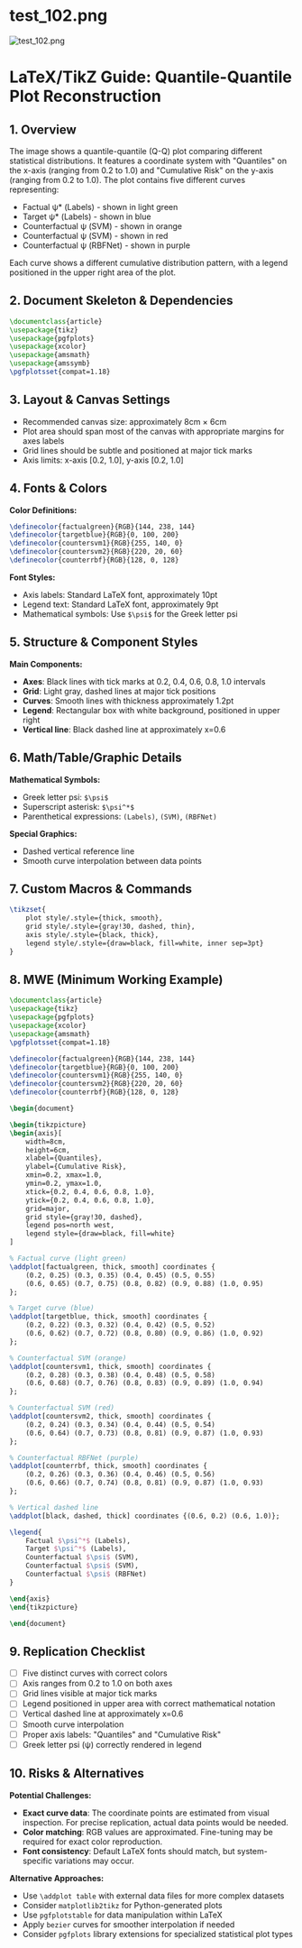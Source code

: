 # test_102.png

![test_102.png](../../../eval_dataset/images/test_102.png)

# LaTeX/TikZ Guide: Quantile-Quantile Plot Reconstruction

## 1. Overview

The image shows a quantile-quantile (Q-Q) plot comparing different statistical distributions. It features a coordinate system with "Quantiles" on the x-axis (ranging from 0.2 to 1.0) and "Cumulative Risk" on the y-axis (ranging from 0.2 to 1.0). The plot contains five different curves representing:
- Factual ψ* (Labels) - shown in light green
- Target ψ* (Labels) - shown in blue  
- Counterfactual ψ (SVM) - shown in orange
- Counterfactual ψ (SVM) - shown in red
- Counterfactual ψ (RBFNet) - shown in purple

Each curve shows a different cumulative distribution pattern, with a legend positioned in the upper right area of the plot.

## 2. Document Skeleton & Dependencies

```latex
\documentclass{article}
\usepackage{tikz}
\usepackage{pgfplots}
\usepackage{xcolor}
\usepackage{amsmath}
\usepackage{amssymb}
\pgfplotsset{compat=1.18}
```

## 3. Layout & Canvas Settings

- Recommended canvas size: approximately 8cm × 6cm
- Plot area should span most of the canvas with appropriate margins for axes labels
- Grid lines should be subtle and positioned at major tick marks
- Axis limits: x-axis [0.2, 1.0], y-axis [0.2, 1.0]

## 4. Fonts & Colors

**Color Definitions:**
```latex
\definecolor{factualgreen}{RGB}{144, 238, 144}
\definecolor{targetblue}{RGB}{0, 100, 200}
\definecolor{countersvm1}{RGB}{255, 140, 0}
\definecolor{countersvm2}{RGB}{220, 20, 60}
\definecolor{counterrbf}{RGB}{128, 0, 128}
```

**Font Styles:**
- Axis labels: Standard LaTeX font, approximately 10pt
- Legend text: Standard LaTeX font, approximately 9pt
- Mathematical symbols: Use `$\psi$` for the Greek letter psi

## 5. Structure & Component Styles

**Main Components:**
- **Axes**: Black lines with tick marks at 0.2, 0.4, 0.6, 0.8, 1.0 intervals
- **Grid**: Light gray, dashed lines at major tick positions
- **Curves**: Smooth lines with thickness approximately 1.2pt
- **Legend**: Rectangular box with white background, positioned in upper right
- **Vertical line**: Black dashed line at approximately x=0.6

## 6. Math/Table/Graphic Details

**Mathematical Symbols:**
- Greek letter psi: `$\psi$`
- Superscript asterisk: `$\psi^*$`
- Parenthetical expressions: `(Labels)`, `(SVM)`, `(RBFNet)`

**Special Graphics:**
- Dashed vertical reference line
- Smooth curve interpolation between data points

## 7. Custom Macros & Commands

```latex
\tikzset{
    plot style/.style={thick, smooth},
    grid style/.style={gray!30, dashed, thin},
    axis style/.style={black, thick},
    legend style/.style={draw=black, fill=white, inner sep=3pt}
}
```

## 8. MWE (Minimum Working Example)

```latex
\documentclass{article}
\usepackage{tikz}
\usepackage{pgfplots}
\usepackage{xcolor}
\usepackage{amsmath}
\pgfplotsset{compat=1.18}

\definecolor{factualgreen}{RGB}{144, 238, 144}
\definecolor{targetblue}{RGB}{0, 100, 200}
\definecolor{countersvm1}{RGB}{255, 140, 0}
\definecolor{countersvm2}{RGB}{220, 20, 60}
\definecolor{counterrbf}{RGB}{128, 0, 128}

\begin{document}

\begin{tikzpicture}
\begin{axis}[
    width=8cm,
    height=6cm,
    xlabel={Quantiles},
    ylabel={Cumulative Risk},
    xmin=0.2, xmax=1.0,
    ymin=0.2, ymax=1.0,
    xtick={0.2, 0.4, 0.6, 0.8, 1.0},
    ytick={0.2, 0.4, 0.6, 0.8, 1.0},
    grid=major,
    grid style={gray!30, dashed},
    legend pos=north west,
    legend style={draw=black, fill=white}
]

% Factual curve (light green)
\addplot[factualgreen, thick, smooth] coordinates {
    (0.2, 0.25) (0.3, 0.35) (0.4, 0.45) (0.5, 0.55) 
    (0.6, 0.65) (0.7, 0.75) (0.8, 0.82) (0.9, 0.88) (1.0, 0.95)
};

% Target curve (blue)
\addplot[targetblue, thick, smooth] coordinates {
    (0.2, 0.22) (0.3, 0.32) (0.4, 0.42) (0.5, 0.52) 
    (0.6, 0.62) (0.7, 0.72) (0.8, 0.80) (0.9, 0.86) (1.0, 0.92)
};

% Counterfactual SVM (orange)
\addplot[countersvm1, thick, smooth] coordinates {
    (0.2, 0.28) (0.3, 0.38) (0.4, 0.48) (0.5, 0.58) 
    (0.6, 0.68) (0.7, 0.76) (0.8, 0.83) (0.9, 0.89) (1.0, 0.94)
};

% Counterfactual SVM (red)
\addplot[countersvm2, thick, smooth] coordinates {
    (0.2, 0.24) (0.3, 0.34) (0.4, 0.44) (0.5, 0.54) 
    (0.6, 0.64) (0.7, 0.73) (0.8, 0.81) (0.9, 0.87) (1.0, 0.93)
};

% Counterfactual RBFNet (purple)
\addplot[counterrbf, thick, smooth] coordinates {
    (0.2, 0.26) (0.3, 0.36) (0.4, 0.46) (0.5, 0.56) 
    (0.6, 0.66) (0.7, 0.74) (0.8, 0.81) (0.9, 0.87) (1.0, 0.93)
};

% Vertical dashed line
\addplot[black, dashed, thick] coordinates {(0.6, 0.2) (0.6, 1.0)};

\legend{
    Factual $\psi^*$ (Labels),
    Target $\psi^*$ (Labels),
    Counterfactual $\psi$ (SVM),
    Counterfactual $\psi$ (SVM),
    Counterfactual $\psi$ (RBFNet)
}

\end{axis}
\end{tikzpicture}

\end{document}
```

## 9. Replication Checklist

- [ ] Five distinct curves with correct colors
- [ ] Axis ranges from 0.2 to 1.0 on both axes
- [ ] Grid lines visible at major tick marks
- [ ] Legend positioned in upper area with correct mathematical notation
- [ ] Vertical dashed line at approximately x=0.6
- [ ] Smooth curve interpolation
- [ ] Proper axis labels: "Quantiles" and "Cumulative Risk"
- [ ] Greek letter psi (ψ) correctly rendered in legend

## 10. Risks & Alternatives

**Potential Challenges:**
- **Exact curve data**: The coordinate points are estimated from visual inspection. For precise replication, actual data points would be needed.
- **Color matching**: RGB values are approximated. Fine-tuning may be required for exact color reproduction.
- **Font consistency**: Default LaTeX fonts should match, but system-specific variations may occur.

**Alternative Approaches:**
- Use `\addplot table` with external data files for more complex datasets
- Consider `matplotlib2tikz` for Python-generated plots
- Use `pgfplotstable` for data manipulation within LaTeX
- Apply `bezier` curves for smoother interpolation if needed
- Consider `pgfplots` library extensions for specialized statistical plot types

